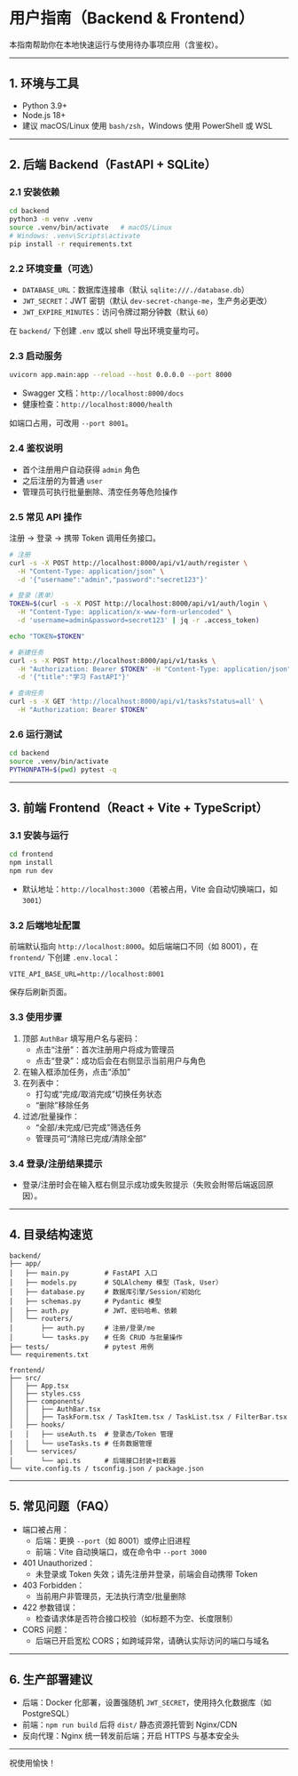 # 用户指南（Backend & Frontend）

本指南帮助你在本地快速运行与使用待办事项应用（含鉴权）。

---

## 1. 环境与工具

- Python 3.9+
- Node.js 18+
- 建议 macOS/Linux 使用 `bash/zsh`，Windows 使用 PowerShell 或 WSL

---

## 2. 后端 Backend（FastAPI + SQLite）

### 2.1 安装依赖

```bash
cd backend
python3 -m venv .venv
source .venv/bin/activate   # macOS/Linux
# Windows: .venv\Scripts\activate
pip install -r requirements.txt
```

### 2.2 环境变量（可选）

- `DATABASE_URL`：数据库连接串（默认 `sqlite:///./database.db`）
- `JWT_SECRET`：JWT 密钥（默认 `dev-secret-change-me`，生产务必更改）
- `JWT_EXPIRE_MINUTES`：访问令牌过期分钟数（默认 `60`）

在 `backend/` 下创建 `.env` 或以 shell 导出环境变量均可。

### 2.3 启动服务

```bash
uvicorn app.main:app --reload --host 0.0.0.0 --port 8000
```

- Swagger 文档：`http://localhost:8000/docs`
- 健康检查：`http://localhost:8000/health`

如端口占用，可改用 `--port 8001`。

### 2.4 鉴权说明

- 首个注册用户自动获得 `admin` 角色
- 之后注册的为普通 `user`
- 管理员可执行批量删除、清空任务等危险操作

### 2.5 常见 API 操作

注册 → 登录 → 携带 Token 调用任务接口。

```bash
# 注册
curl -s -X POST http://localhost:8000/api/v1/auth/register \
  -H "Content-Type: application/json" \
  -d '{"username":"admin","password":"secret123"}'

# 登录（表单）
TOKEN=$(curl -s -X POST http://localhost:8000/api/v1/auth/login \
  -H "Content-Type: application/x-www-form-urlencoded" \
  -d 'username=admin&password=secret123' | jq -r .access_token)

echo "TOKEN=$TOKEN"

# 新建任务
curl -s -X POST http://localhost:8000/api/v1/tasks \
  -H "Authorization: Bearer $TOKEN" -H "Content-Type: application/json" \
  -d '{"title":"学习 FastAPI"}'

# 查询任务
curl -s -X GET 'http://localhost:8000/api/v1/tasks?status=all' \
  -H "Authorization: Bearer $TOKEN"
```

### 2.6 运行测试

```bash
cd backend
source .venv/bin/activate
PYTHONPATH=$(pwd) pytest -q
```

---

## 3. 前端 Frontend（React + Vite + TypeScript）

### 3.1 安装与运行

```bash
cd frontend
npm install
npm run dev
```

- 默认地址：`http://localhost:3000`（若被占用，Vite 会自动切换端口，如 `3001`）

### 3.2 后端地址配置

前端默认指向 `http://localhost:8000`。如后端端口不同（如 8001），在 `frontend/` 下创建 `.env.local`：

```
VITE_API_BASE_URL=http://localhost:8001
```

保存后刷新页面。

### 3.3 使用步骤

1. 顶部 `AuthBar` 填写用户名与密码：
   - 点击“注册”：首次注册用户将成为管理员
   - 点击“登录”：成功后会在右侧显示当前用户与角色
2. 在输入框添加任务，点击“添加”
3. 在列表中：
   - 打勾或“完成/取消完成”切换任务状态
   - “删除”移除任务
4. 过滤/批量操作：
   - “全部/未完成/已完成”筛选任务
   - 管理员可“清除已完成/清除全部”

### 3.4 登录/注册结果提示

- 登录/注册时会在输入框右侧显示成功或失败提示（失败会附带后端返回原因）。

---

## 4. 目录结构速览

```
backend/
├── app/
│   ├── main.py         # FastAPI 入口
│   ├── models.py       # SQLAlchemy 模型（Task, User）
│   ├── database.py     # 数据库引擎/Session/初始化
│   ├── schemas.py      # Pydantic 模型
│   ├── auth.py         # JWT、密码哈希、依赖
│   └── routers/
│       ├── auth.py     # 注册/登录/me
│       └── tasks.py    # 任务 CRUD 与批量操作
├── tests/              # pytest 用例
└── requirements.txt

frontend/
├── src/
│   ├── App.tsx
│   ├── styles.css
│   ├── components/
│   │   ├── AuthBar.tsx
│   │   ├── TaskForm.tsx / TaskItem.tsx / TaskList.tsx / FilterBar.tsx
│   ├── hooks/
│   │   ├── useAuth.ts  # 登录态/Token 管理
│   │   └── useTasks.ts # 任务数据管理
│   └── services/
│       └── api.ts      # 后端接口封装+拦截器
└── vite.config.ts / tsconfig.json / package.json
```

---

## 5. 常见问题（FAQ）

- 端口被占用：
  - 后端：更换 `--port`（如 8001）或停止旧进程
  - 前端：Vite 自动换端口，或在命令中 `--port 3000`
- 401 Unauthorized：
  - 未登录或 Token 失效；请先注册并登录，前端会自动携带 Token
- 403 Forbidden：
  - 当前用户非管理员，无法执行清空/批量删除
- 422 参数错误：
  - 检查请求体是否符合接口校验（如标题不为空、长度限制）
- CORS 问题：
  - 后端已开启宽松 CORS；如跨域异常，请确认实际访问的端口与域名

---

## 6. 生产部署建议

- 后端：Docker 化部署，设置强随机 `JWT_SECRET`，使用持久化数据库（如 PostgreSQL）
- 前端：`npm run build` 后将 `dist/` 静态资源托管到 Nginx/CDN
- 反向代理：Nginx 统一转发前后端；开启 HTTPS 与基本安全头

---

祝使用愉快！

